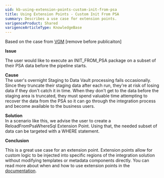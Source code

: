```yaml
---
uid: kb-using-extension-points-custom-init-from-psa
title: Using Extension Points - Custom Init From PSA
summary: Describes a use case for extension points.
varigenceProduct: Shared
varigenceArticleType: KnowledgeBase
---
```

Based on the case from [VGM](https://varigence-prod.crm.dynamics.com/main.aspx?appid=5e76663e-a3c2-ee11-907a-000d3a9eadbe&pagetype=entityrecord&etn=incident&id=ba79ceb3-91a6-ee11-be37-000d3a195ae1) \[remove before publicaiton\]  
  
**Issue**

The user would like to execute an INIT\_FROM\_PSA package on a subset of their PSA data before the pipeline starts.

  
**Cause**  
The user's overnight Staging to Data Vault processing fails occasionally. Since they truncate their staging data after each run, they're at risk of losing data if they don't catch it in time. When they don't get to the data before the staging area is truncated, they must spend valuable time attempting to recover the data from the PSA so it can go through the integration process and become available to the business users.   
  
**Solution**  
In a scenario like this, we advise the user to create a ReloadFromPsaWhereSql Extension Point. Using that, the needed subset of data can be targeted with a WHERE statement.  
  
**Conclusion**

This is a great use case for an extension point. Extension points allow for custom logic to be injected into specific regions of the integration solution without modifying templates or metadata components directly. You can read more about when and how to use extension points in the [documentation](xref:bimlflex-concepts-extensionpoints).